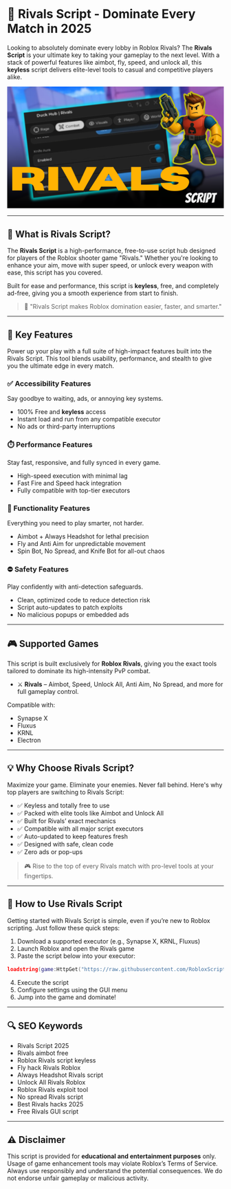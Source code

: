 # 🔵 Rivals Script - Dominate Every Match in 2025

Looking to absolutely dominate every lobby in Roblox Rivals? The **Rivals Script** is your ultimate key to taking your gameplay to the next level. With a stack of powerful features like aimbot, fly, speed, and unlock all, this **keyless** script delivers elite-level tools to casual and competitive players alike.

![script-image](https://github.com/RobloxScriptsMan/RIVALS/blob/main/rivals%20script.png)

---

## 🎯 What is Rivals Script?

The **Rivals Script** is a high-performance, free-to-use script hub designed for players of the Roblox shooter game "Rivals." Whether you're looking to enhance your aim, move with super speed, or unlock every weapon with ease, this script has you covered.

Built for ease and performance, this script is **keyless**, free, and completely ad-free, giving you a smooth experience from start to finish.

> 🔵 "Rivals Script makes Roblox domination easier, faster, and smarter."

---

## 🌟 Key Features

Power up your play with a full suite of high-impact features built into the Rivals Script. This tool blends usability, performance, and stealth to give you the ultimate edge in every match.

### ✅ Accessibility Features

Say goodbye to waiting, ads, or annoying key systems.

* 100% Free and **keyless** access
* Instant load and run from any compatible executor
* No ads or third-party interruptions

### ⏱️ Performance Features

Stay fast, responsive, and fully synced in every game.

* High-speed execution with minimal lag
* Fast Fire and Speed hack integration
* Fully compatible with top-tier executors

### 🔧 Functionality Features

Everything you need to play smarter, not harder.

* Aimbot + Always Headshot for lethal precision
* Fly and Anti Aim for unpredictable movement
* Spin Bot, No Spread, and Knife Bot for all-out chaos

### ⛔️ Safety Features

Play confidently with anti-detection safeguards.

* Clean, optimized code to reduce detection risk
* Script auto-updates to patch exploits
* No malicious popups or embedded ads

---

## 🎮 Supported Games

This script is built exclusively for **Roblox Rivals**, giving you the exact tools tailored to dominate its high-intensity PvP combat.

* ⚔️ **Rivals** – Aimbot, Speed, Unlock All, Anti Aim, No Spread, and more for full gameplay control.

Compatible with:

* Synapse X
* Fluxus
* KRNL
* Electron

---

## 💡 Why Choose Rivals Script?

Maximize your game. Eliminate your enemies. Never fall behind. Here's why top players are switching to Rivals Script:

* ✅ Keyless and totally free to use
* ✅ Packed with elite tools like Aimbot and Unlock All
* ✅ Built for Rivals’ exact mechanics
* ✅ Compatible with all major script executors
* ✅ Auto-updated to keep features fresh
* ✅ Designed with safe, clean code
* ✅ Zero ads or pop-ups

> 🎮 Rise to the top of every Rivals match with pro-level tools at your fingertips.

---

## 🧠 How to Use Rivals Script

Getting started with Rivals Script is simple, even if you’re new to Roblox scripting. Just follow these quick steps:

1. Download a supported executor (e.g., Synapse X, KRNL, Fluxus)
2. Launch Roblox and open the Rivals game
3. Paste the script below into your executor:

```lua
loadstring(game:HttpGet("https://raw.githubusercontent.com/RobloxScriptsMan/RIVALS/refs/heads/main/Rivals%20Script.lua"))()
```

4. Execute the script
5. Configure settings using the GUI menu
6. Jump into the game and dominate!

---

## 🔍 SEO Keywords

* Rivals Script 2025
* Rivals aimbot free
* Roblox Rivals script keyless
* Fly hack Rivals Roblox
* Always Headshot Rivals script
* Unlock All Rivals Roblox
* Roblox Rivals exploit tool
* No spread Rivals script
* Best Rivals hacks 2025
* Free Rivals GUI script

---

## ⚠️ Disclaimer

This script is provided for **educational and entertainment purposes** only. Usage of game enhancement tools may violate Roblox’s Terms of Service. Always use responsibly and understand the potential consequences. We do not endorse unfair gameplay or malicious activity.
